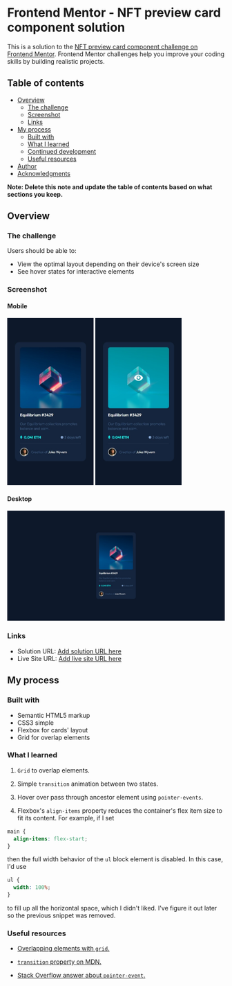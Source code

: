 # Frontend Mentor - NFT preview card component solution

This is a solution to the [NFT preview card component challenge on Frontend Mentor](https://www.frontendmentor.io/challenges/nft-preview-card-component-SbdUL_w0U). Frontend Mentor challenges help you improve your coding skills by building realistic projects.

## Table of contents

- [Overview](#overview)
  - [The challenge](#the-challenge)
  - [Screenshot](#screenshot)
  - [Links](#links)
- [My process](#my-process)
  - [Built with](#built-with)
  - [What I learned](#what-i-learned)
  - [Continued development](#continued-development)
  - [Useful resources](#useful-resources)
- [Author](#author)
- [Acknowledgments](#acknowledgments)

**Note: Delete this note and update the table of contents based on what sections you keep.**

## Overview

### The challenge

Users should be able to:

- View the optimal layout depending on their device's screen size
- See hover states for interactive elements

### Screenshot

#### Mobile

<img src="./screenshots/mobile.jpeg" alt="Screenshot of my mobile solution" width="200px"/> 
<img src="./screenshots/mobile-state.jpeg" alt="Screenshot of my mobile (with hover state) solution" width="200px"/>

#### Desktop

![Screenshot of my desktop solution](./screenshots/desktop.jpeg)

### Links

- Solution URL: [Add solution URL here](https://your-solution-url.com)
- Live Site URL: [Add live site URL here](https://your-live-site-url.com)

## My process

### Built with

- Semantic HTML5 markup
- CSS3 simple
- Flexbox for cards' layout
- Grid for overlap elements

### What I learned

1. `Grid` to overlap elements.

2. Simple `transition` animation between two states.

3. Hover over pass through ancestor element using `pointer-events`.

4. Flexbox's `align-items` property reduces the container's flex item size to fit its content.
   For example, if I set

```css
main {
  align-items: flex-start;
}
```

then the full width behavior of the `ul` block element is disabled. In this case, I'd use

```css
ul {
  width: 100%;
}
```

to fill up all the horizontal space, which I didn't liked. I've figure it out later so the previous snippet was removed.

### Useful resources

- [Overlapping elements with `grid`.](https://audreesteinberg.medium.com/overlapping-html-elements-using-css-grid-f401262a4486)

- [`transition` property on MDN.](https://developer.mozilla.org/en-US/docs/Web/CSS/transition)

- [Stack Overflow answer about `pointer-event`.](https://stackoverflow.com/a/9739105)
